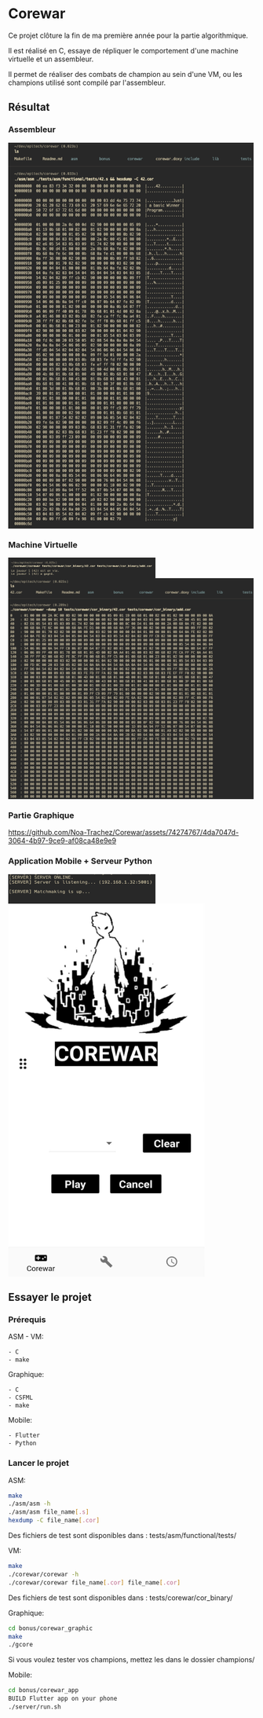 # Corewar

Ce projet clôture la fin de ma première année pour la partie algorithmique.

Il est réalisé en C, essaye de répliquer le comportement d'une machine virtuelle et un assembleur.

Il permet de réaliser des combats de champion au sein d'une VM, ou les champions utilisé sont compilé par l'assembleur.

## Résultat

### Assembleur

<div style="display: flex; flex-wrap: wrap">
    <img src="/images/asm/asm.png" width=500 height=786 />
</div>

### Machine Virtuelle

<div style="display: flex; flex-wrap: wrap; flex-direction: column">
    <img src="/images/vm/vm.png" width=300 height=42 />
    <img src="/images/vm/vm_memory.png" width=500 height=450 />
</div>

### Partie Graphique

https://github.com/Noa-Trachez/Corewar/assets/74274767/4da7047d-3064-4b97-9ce9-af08ca48e9e9

### Application Mobile + Serveur Python

<div style="display: flex; flex-wrap: wrap; flex-direction: column">
    <img src="/images/app/server.png" width=300 height=60 />
    <img src="/images/app/app.png" width=400 height=760 />
</div>

## Essayer le projet

### Prérequis

ASM - VM:
```
- C
- make
```

Graphique:
```
- C
- CSFML
- make
```

Mobile:
```
- Flutter
- Python
```

### Lancer le projet
ASM:
```bash
make
./asm/asm -h
./asm/asm file_name[.s]
hexdump -C file_name[.cor]
```
Des fichiers de test sont disponibles dans : tests/asm/functional/tests/

VM:
```bash
make
./corewar/corewar -h
./corewar/corewar file_name[.cor] file_name[.cor]
```
Des fichiers de test sont disponibles dans : tests/corewar/cor_binary/

Graphique:
```bash
cd bonus/corewar_graphic
make
./gcore
```
Si vous voulez tester vos champions, mettez les dans le dossier champions/

Mobile:
```bash
cd bonus/corewar_app
BUILD Flutter app on your phone
./server/run.sh
```
